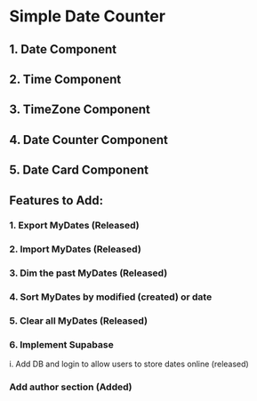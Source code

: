 # Simple Date Counter

## 1. Date Component

## 2. Time Component

## 3. TimeZone Component

## 4. Date Counter Component

## 5. Date Card Component

## Features to Add:

### 1. Export MyDates (Released)

### 2. Import MyDates (Released)

### 3. Dim the past MyDates (Released)

### 4. Sort MyDates by modified (created) or date

### 5. Clear all MyDates (Released)

### 6. Implement Supabase

i. Add DB and login to allow users to store dates online (released)

### Add author section (Added)

